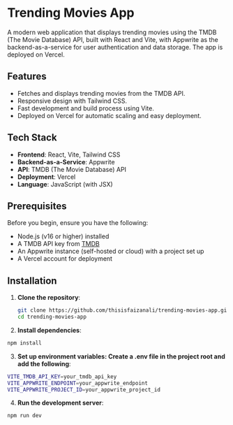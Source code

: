# Trending Movies App

A modern web application that displays trending movies using the TMDB (The Movie Database) API, built with React and Vite, with Appwrite as the backend-as-a-service for user authentication and data storage. The app is deployed on Vercel.

## Features

- Fetches and displays trending movies from the TMDB API.
- Responsive design with Tailwind CSS.
- Fast development and build process using Vite.
- Deployed on Vercel for automatic scaling and easy deployment.

## Tech Stack

- **Frontend**: React, Vite, Tailwind CSS
- **Backend-as-a-Service**: Appwrite
- **API**: TMDB (The Movie Database) API
- **Deployment**: Vercel
- **Language**: JavaScript (with JSX)

## Prerequisites

Before you begin, ensure you have the following:

- Node.js (v16 or higher) installed
- A TMDB API key from [TMDB](https://www.themoviedb.org/)
- An Appwrite instance (self-hosted or cloud) with a project set up
- A Vercel account for deployment

## Installation

1. **Clone the repository**:
   ```bash
   git clone https://github.com/thisisfaizanali/trending-movies-app.git
   cd trending-movies-app
   ```
2. **Install dependencies**:

```bash
npm install
```

3. **Set up environment variables: Create a .env file in the project root and add the following**:

```bash
VITE_TMDB_API_KEY=your_tmdb_api_key
VITE_APPWRITE_ENDPOINT=your_appwrite_endpoint
VITE_APPWRITE_PROJECT_ID=your_appwrite_project_id
```

4. **Run the development server**:

```bash
npm run dev
```
